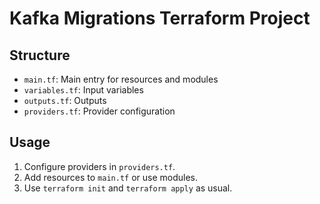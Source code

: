 # Kafka Migrations Terraform Project

## Structure

- `main.tf`: Main entry for resources and modules
- `variables.tf`: Input variables
- `outputs.tf`: Outputs
- `providers.tf`: Provider configuration

## Usage

1. Configure providers in `providers.tf`.
2. Add resources to `main.tf` or use modules.
3. Use `terraform init` and `terraform apply` as usual.
